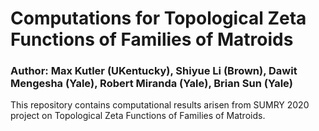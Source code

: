 # Computations for Topological Zeta Functions of Families of Matroids
### Author: Max Kutler (UKentucky), Shiyue Li (Brown), Dawit Mengesha (Yale), Robert Miranda (Yale), Brian Sun (Yale) 

This repository contains computational results arisen from SUMRY 2020 project on Topological Zeta Functions of Families of Matroids. 
